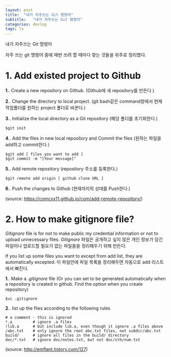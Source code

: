 ```yaml
---
layout: post
title:  "내가 자주쓰는 Git 명령어"
subtitle:   "내가 자주쓰는 Git 명령어"
categories: devlog
tags: lx
---
```

내가 자주쓰는 Git 명령어

자주 쓰는 git 명령어 중에 
매번 쓰려 할 때마다 찾는 것들을 위주로 정리했다.

# 1. Add existed project to Github

__1__.. Create a new repository on Github. (Github에 새 repository를 만든다.)


__2__.. Change the directory to local project. (git bash같은 command창에서 현재작업폴더를 원하는 project 폴더로 바꾼다.)

__3__.. Initialize the local directory as a Git repository (해당 폴더를 초기화한다.)

```
$git init
```
__4__.. Add the files in new local repository and Commit the files (원하는 파일을 add하고 commit한다.)

```
$git add [ files you want to add ]
$git commit -m "[Your message]"
```

__5__.. Add remote repository (repository 주소를 등록한다.)
```
$git remote add origin [ github clone URL ]
```

__6__.. Push the changes to Github (현재까지의 상태를 Push한다.)

(source: https://comcxx11.github.io/com/add-remote-repository/)

# 2. How to make gitignore file?

_Gitignore_ file is for not to make public my credential information or not to upload unnecessary files.
_Gitignore_ 파일은 공개하고 싶지 않은 개인 정보가 담긴 파일이나 업로드할 필요가 없는 파일들을 정리해두기 위해 만든다.

If you list up some files you want to except from add list,
they are automatically excepted.
이 파일안에 파일 목록을 정리해두면 자동으로 add 리스트에서 빠진다.


__1__.. Make a _.gitignore_ file (Or you can set to be generated automatically when a repository is created in github. Find the option when you create repository)
```
$vi .gitignore
```
__2__.. list up the files according to the following rules

```
# a comment - this is ignored
*.a         # ignore .a files
!lib.a      # but include lib.a, even though it ignore .a files above
/abc.txt    # only ignore the root abc.txt files, not subdir/abc.txt
build/      # ignore all files in the build/ directory
doc/*.txt   # ignore doc/notes.txt, but not doc/sth/num.txt
```

(source: http://emflant.tistory.com/127)